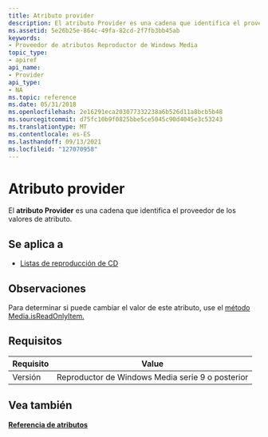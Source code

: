 ```yaml
---
title: Atributo provider
description: El atributo Provider es una cadena que identifica el proveedor de los valores de atributo.
ms.assetid: 5e26b25e-864c-49fa-82cd-2f7fb3bb45ab
keywords:
- Proveedor de atributos Reproductor de Windows Media
topic_type:
- apiref
api_name:
- Provider
api_type:
- NA
ms.topic: reference
ms.date: 05/31/2018
ms.openlocfilehash: 2e16291eca203077332238a6b526d11a8bcb5b48
ms.sourcegitcommit: d75fc10b9f0825bbe5ce5045c90d4045e3c53243
ms.translationtype: MT
ms.contentlocale: es-ES
ms.lasthandoff: 09/13/2021
ms.locfileid: "127070958"
---
```

# <a name="provider-attribute"></a>Atributo provider

El **atributo Provider** es una cadena que identifica el proveedor de los valores de atributo.

## <a name="applies-to"></a>Se aplica a

-   [Listas de reproducción de CD](cd-playlist-attributes.md)

## <a name="remarks"></a>Observaciones

Para determinar si puede cambiar el valor de este atributo, use el [método Media.isReadOnlyItem.](media-isreadonlyitem.md)

## <a name="requirements"></a>Requisitos



| Requisito | Value |
|--------------------|---------------------------------------------------|
| Versión<br/> | Reproductor de Windows Media serie 9 o posterior<br/> |



## <a name="see-also"></a>Vea también

<dl> <dt>

[**Referencia de atributos**](attribute-reference.md)
</dt> </dl>

 

 





